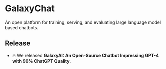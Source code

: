 # GalaxyChat
An open platform for training, serving, and evaluating large language model based chatbots.

## Release

- 🔥 We released **GalaxyAI: An Open-Source Chatbot Impressing GPT-4 with 90% ChatGPT Quality**.

